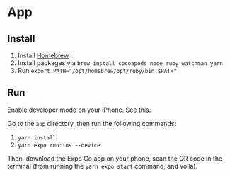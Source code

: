 # App

## Install

1. Install [Homebrew](https://brew.sh)
1. Install packages via `brew install cocoapods node ruby watchman yarn`
1. Run `export PATH="/opt/homebrew/opt/ruby/bin:$PATH"`

## Run

Enable developer mode on your iPhone. See [this](https://docs.expo.dev/get-started/set-up-your-environment/?platform=ios&device=physical&mode=development-build&buildEnv=local).

Go to the `app` directory, then run the following commands:

1. `yarn install`
1. `yarn expo run:ios --device`

Then, download the Expo Go app on your phone, scan the QR code in the terminal (from running the `yarn expo start` command, and voila).
